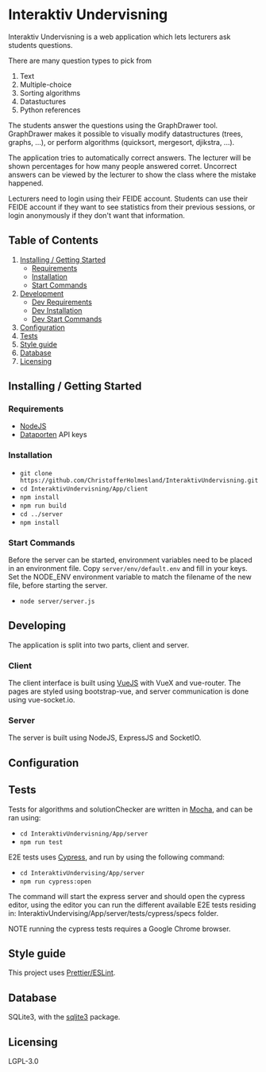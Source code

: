 # Interaktiv Undervisning
Interaktiv Undervisning is a web application which lets lecturers ask students questions.

There are many question types to pick from
1. Text
2. Multiple-choice
3. Sorting algorithms
4. Datastuctures
5. Python references

The students answer the questions using the GraphDrawer tool. GraphDrawer makes it possible to visually modify datastructures (trees, graphs, ...), or perform algorithms (quicksort, mergesort, djikstra, ...).

The application tries to automatically correct answers. The lecturer will be shown percentages for how many people answered corret. Uncorrect answers can be viewed by the lecturer to show the class where the mistake happened.

Lecturers need to login using their FEIDE account. Students can use their FEIDE account if they want to see statistics from their previous sessions, or login anonymously if they don't want that information.

## Table of Contents
1. [Installing / Getting Started](#Installing-/-Getting-Started)
    * [Requirements](#Requirements)
    * [Installation](#Installation)
    * [Start Commands](#Start-Commands)
2. [Development](#Development)
    * [Dev Requirements](#Dev-Requirements)
    * [Dev Installation](#Dev-Installation)
    * [Dev Start Commands](#Dev-Start-Commands)
3. [Configuration](#Configuration)
4. [Tests](#Tests)
5. [Style guide](#Style-guide)
6. [Database](#Database)
7. [Licensing](#Licensing)

## Installing / Getting Started 
### Requirements 
- [NodeJS](https://nodejs.org/en/)
- [Dataporten](https://docs.feide.no/) API keys

### Installation
- ```git clone https://github.com/ChristofferHolmesland/InteraktivUndervisning.git```
- ```cd InteraktivUndervisning/App/client```
- ```npm install```
- ```npm run build```
- ```cd ../server```
- ```npm install```

### Start Commands
Before the server can be started, environment variables need to be placed in an environment file.
Copy ```server/env/default.env``` and fill in your keys. Set the NODE_ENV environment variable to match
the filename of the new file, before starting the server.
- ```node server/server.js```

## Developing
The application is split into two parts, client and server.

### Client
The client interface is built using [VueJS](https://vuejs.org/) with VueX and vue-router. The pages are styled using bootstrap-vue, and server communication is done using vue-socket.io.

### Server
The server is built using NodeJS, ExpressJS and SocketIO.

## Configuration

## Tests
Tests for algorithms and solutionChecker are written in [Mocha](https://mochajs.org/), and can be ran using:
- ```cd InteraktivUndervisning/App/server```
- ```npm run test```

E2E tests uses [Cypress](https://www.cypress.io/), and run by using the following command:
- ```cd InteraktivUndervising/App/server```
- ```npm run cypress:open```

The command will start the express server and should open the cypress editor, using the editor you can run the different available E2E tests residing in: InteraktivUndervising/App/server/tests/cypress/specs folder.

NOTE running the cypress tests requires a Google Chrome browser. 

## Style guide
This project uses [Prettier/ESLint](https://prettier.io/docs/en/eslint.html).

## Database
SQLite3, with the [sqlite3](https://www.npmjs.com/package/sqlite3) package.

## Licensing
LGPL-3.0
